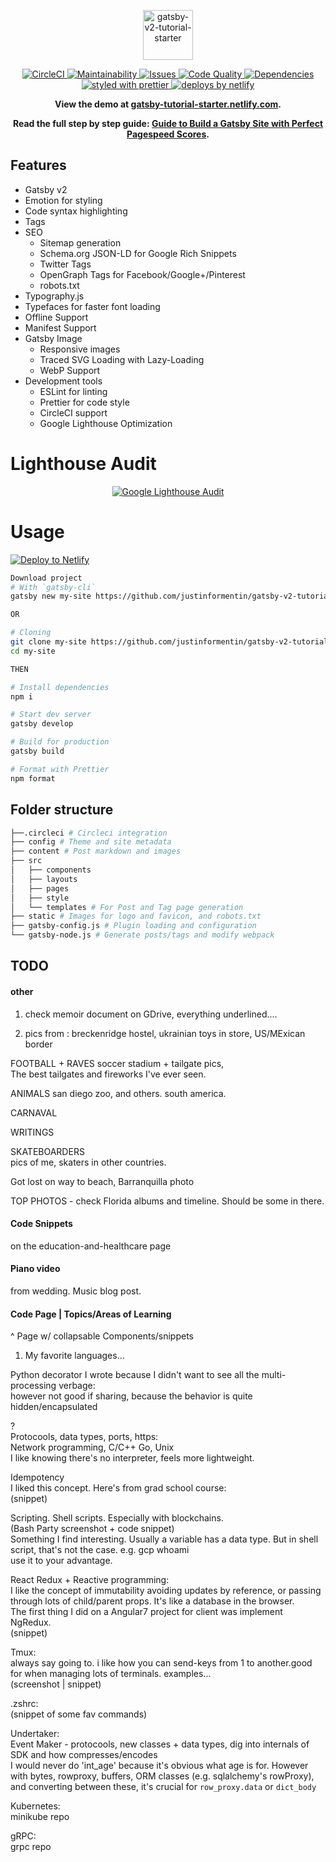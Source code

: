 <p align="center">
  <a href="https://github.com/justinformentin/gatsby-v2-tutorial-starter">
    <img
      src="https://i.imgur.com/mW3HLrn.png"
      height="80"
      alt="gatsby-v2-tutorial-starter"
      title="Gatsby v2 Tutorial Starter"
    />
  </a>
</p>

<p align="center">
  <a href="https://circleci.com/gh/justinformentin/gatsby-v2-tutorial-starter">
    <img
      src="https://circleci.com/gh/justinformentin/gatsby-v2-tutorial-starter.svg?style=svg"
      alt="CircleCI"
    />
  </a>
  <a href="https://codeclimate.com/github/justinformentin/gatsby-v2-tutorial-starter">
    <img
      src="https://codeclimate.com/github/justinformentin/gatsby-v2-tutorial-starter/badges/gpa.svg"
      alt="Maintainability"
    />
  </a>
  <a href="https://codeclimate.com/github/justinformentin/gatsby-v2-tutorial-starter">
    <img
      src="https://codeclimate.com/github/justinformentin/gatsby-v2-tutorial-starter/badges/issue_count.svg"
      alt="Issues"
    />
  </a>
  <a href="https://www.codacy.com/app/justinformentin/gatsby-v2-tutorial-starter?utm_source=github.com&amp;utm_medium=referral&amp;utm_content=justinformentin/gatsby-v2-tutorial-starter&amp;utm_campaign=Badge_Grade">
    <img
      src="https://api.codacy.com/project/badge/Grade/c910ab2b18a24dde80cfc05b73c908aa"
      alt="Code Quality"
    />
  </a>
  <a href="https://david-dm.org/justinformentin/gatsby-v2-tutorial-starter">
    <img
      src="https://img.shields.io/david/justinformentin/gatsby-v2-tutorial-starter.svg"
      alt="Dependencies"
    />
  </a>
  <a href="https://github.com/prettier/prettier">
    <img
      src="https://img.shields.io/badge/styled_with-prettier-ff69b4.svg"
      alt="styled with prettier"
    />
  </a>
  <a href="https://www.netlify.com">
    <img
      src="https://img.shields.io/badge/deploys%20by-netlify-00c7b7.svg"
      alt="deploys by netlify"
    />
  </a>
</p>

<p align="center">
  <strong>
    View the demo at <a href="https://gatsby-tutorial-starter.netlify.com">gatsby-tutorial-starter.netlify.com</a>.
  </strong>
</p>

<p align="center">
  <strong>
    Read the full step by step guide: <a href="https://justinformentin.com/guide-to-building-a-gatsby-site">Guide to Build a Gatsby Site with Perfect Pagespeed Scores</a></a>.
  </strong>
</p>

## Features

- Gatsby v2
- Emotion for styling
- Code syntax highlighting
- Tags
- SEO
  - Sitemap generation
  - Schema.org JSON-LD for Google Rich Snippets
  - Twitter Tags
  - OpenGraph Tags for Facebook/Google+/Pinterest
  - robots.txt
- Typography.js
- Typefaces for faster font loading
- Offline Support
- Manifest Support
- Gatsby Image
  - Responsive images
  - Traced SVG Loading with Lazy-Loading
  - WebP Support
- Development tools
  - ESLint for linting
  - Prettier for code style
  - CircleCI support
  - Google Lighthouse Optimization

# Lighthouse Audit

<p align="center">
  <a href="https://github.com/justinformentin/gatsby-v2-tutorial-starter">
    <img
      src="https://i.imgur.com/YOVC76X.png"
      alt="Google Lighthouse Audit"
      title="Google Lighthouse Audit"
    />
  </a>
</p>

# Usage

[![Deploy to Netlify](https://www.netlify.com/img/deploy/button.svg)](https://app.netlify.com/start/deploy?repository=https://github.com/justinformentin/gatsby-v2-tutorial-starter)

```bash
Download project
# With `gatsby-cli`
gatsby new my-site https://github.com/justinformentin/gatsby-v2-tutorial-starter

OR

# Cloning
git clone my-site https://github.com/justinformentin/gatsby-v2-tutorial-starter.git
cd my-site

THEN

# Install dependencies
npm i

# Start dev server
gatsby develop

# Build for production
gatsby build

# Format with Prettier
npm format

```

## Folder structure
```bash
├──.circleci # Circleci integration
├── config # Theme and site metadata
├── content # Post markdown and images
├── src
│   ├── components
│   ├── layouts
│   ├── pages
│   ├── style
│   └── templates # For Post and Tag page generation
├── static # Images for logo and favicon, and robots.txt
├── gatsby-config.js # Plugin loading and configuration
└── gatsby-node.js # Generate posts/tags and modify webpack
```

## TODO

#### other
1. check memoir document on GDrive, everything underlined....

2. pics from : breckenridge hostel, ukrainian toys in store,  US/MExican border

FOOTBALL + RAVES soccer stadium + tailgate pics,  
The best tailgates and fireworks I've ever seen.  

ANIMALS san diego zoo, and others. south america.

CARNAVAL  

WRITINGS  

SKATEBOARDERS  
pics of me, skaters in other countries.  

Got lost on way to beach, Barranquilla photo

TOP PHOTOS - check Florida albums and timeline. Should be some in there.

#### Code Snippets  
on the education-and-healthcare page  

#### Piano video  
from wedding. Music blog post.  

#### Code Page | Topics/Areas of Learning
^ Page w/ collapsable Components/snippets


1. My favorite languages...

 

Python decorator I wrote because I didn't want to see all the multi-processing verbage:  
however not good if sharing, because the behavior is quite hidden/encapsulated  

?  
Protocools, data types, ports, https:  
Network programming, C/C++ Go, Unix  
I like knowing there's no interpreter, feels more lightweight.  

Idempotency  
I liked this concept. Here's from grad school course:  
(snippet) 

Scripting. Shell scripts. Especially with blockchains.  
(Bash Party screenshot + code snippet)  
Something I find interesting. Usually a variable has a data type. But in shell script, that's not the case. e.g. gcp whoami  
use it to your advantage.  

React Redux + Reactive programming:  
I like the concept of immutability avoiding updates by reference, or passing through lots of child/parent props. It's like a database in the browser.  
The first thing I did on a Angular7 project for client was implement NgRedux.  
(snippet)  

Tmux:  
always say going to. i like how you can send-keys from 1 to another.good for when managing lots of terminals. examples...  
(screenshot | snippet)  

.zshrc:  
(snippet of some fav commands)  

Undertaker:  
Event Maker - protocools, new classes + data types, dig into internals of SDK and how compresses/encodes  
I would never do 'int_age' because it's obvious what age is for. However with bytes, rowproxy, buffers, ORM classes (e.g. sqlalchemy's rowProxy), and converting between these, it's crucial for `row_proxy.data` or `dict_body`

Kubernetes:  
minikube repo  


gRPC:  
grpc repo  